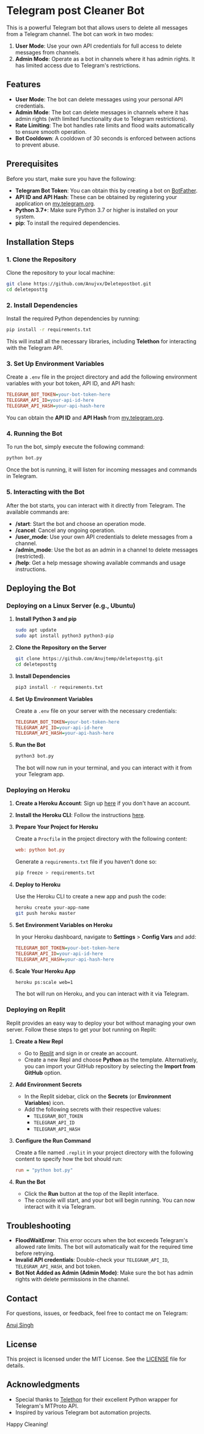# Telegram post Cleaner Bot

This is a powerful Telegram bot that allows users to delete all messages from a Telegram channel. The bot can work in two modes:

1. **User Mode**: Use your own API credentials for full access to delete messages from channels.
2. **Admin Mode**: Operate as a bot in channels where it has admin rights. It has limited access due to Telegram's restrictions.

## Features

- **User Mode**: The bot can delete messages using your personal API credentials.
- **Admin Mode**: The bot can delete messages in channels where it has admin rights (with limited functionality due to Telegram restrictions).
- **Rate Limiting**: The bot handles rate limits and flood waits automatically to ensure smooth operation.
- **Bot Cooldown**: A cooldown of 30 seconds is enforced between actions to prevent abuse.

## Prerequisites

Before you start, make sure you have the following:

- **Telegram Bot Token**: You can obtain this by creating a bot on [BotFather](https://core.telegram.org/bots#botfather).
- **API ID and API Hash**: These can be obtained by registering your application on [my.telegram.org](https://my.telegram.org/auth).
- **Python 3.7+**: Make sure Python 3.7 or higher is installed on your system.
- **pip**: To install the required dependencies.

## Installation Steps

### 1. Clone the Repository

Clone the repository to your local machine:

```bash
git clone https://github.com/Anujvx/Deletepostbot.git
cd deleteposttg
```

### 2. Install Dependencies

Install the required Python dependencies by running:

```bash
pip install -r requirements.txt
```

This will install all the necessary libraries, including **Telethon** for interacting with the Telegram API.

### 3. Set Up Environment Variables

Create a `.env` file in the project directory and add the following environment variables with your bot token, API ID, and API hash:

```ini
TELEGRAM_BOT_TOKEN=your-bot-token-here
TELEGRAM_API_ID=your-api-id-here
TELEGRAM_API_HASH=your-api-hash-here
```

You can obtain the **API ID** and **API Hash** from [my.telegram.org](https://my.telegram.org/auth).

### 4. Running the Bot

To run the bot, simply execute the following command:

```bash
python bot.py
```

Once the bot is running, it will listen for incoming messages and commands in Telegram.

### 5. Interacting with the Bot

After the bot starts, you can interact with it directly from Telegram. The available commands are:

- **/start**: Start the bot and choose an operation mode.
- **/cancel**: Cancel any ongoing operation.
- **/user_mode**: Use your own API credentials to delete messages from a channel.
- **/admin_mode**: Use the bot as an admin in a channel to delete messages (restricted).
- **/help**: Get a help message showing available commands and usage instructions.

## Deploying the Bot

### Deploying on a Linux Server (e.g., Ubuntu)

1. **Install Python 3 and pip**

   ```bash
   sudo apt update
   sudo apt install python3 python3-pip
   ```

2. **Clone the Repository on the Server**

   ```bash
   git clone https://github.com/Anujtemp/deleteposttg.git
   cd deleteposttg
   ```

3. **Install Dependencies**

   ```bash
   pip3 install -r requirements.txt
   ```

4. **Set Up Environment Variables**

   Create a `.env` file on your server with the necessary credentials:

   ```ini
   TELEGRAM_BOT_TOKEN=your-bot-token-here
   TELEGRAM_API_ID=your-api-id-here
   TELEGRAM_API_HASH=your-api-hash-here
   ```

5. **Run the Bot**

   ```bash
   python3 bot.py
   ```

   The bot will now run in your terminal, and you can interact with it from your Telegram app.

### Deploying on Heroku

1. **Create a Heroku Account**: Sign up [here](https://signup.heroku.com/) if you don't have an account.
2. **Install the Heroku CLI**: Follow the instructions [here](https://devcenter.heroku.com/articles/heroku-cli).
3. **Prepare Your Project for Heroku**

   Create a `Procfile` in the project directory with the following content:

   ```ini
   web: python bot.py
   ```

   Generate a `requirements.txt` file if you haven't done so:

   ```bash
   pip freeze > requirements.txt
   ```

4. **Deploy to Heroku**

   Use the Heroku CLI to create a new app and push the code:

   ```bash
   heroku create your-app-name
   git push heroku master
   ```

5. **Set Environment Variables on Heroku**

   In your Heroku dashboard, navigate to **Settings** > **Config Vars** and add:

   ```ini
   TELEGRAM_BOT_TOKEN=your-bot-token-here
   TELEGRAM_API_ID=your-api-id-here
   TELEGRAM_API_HASH=your-api-hash-here
   ```

6. **Scale Your Heroku App**

   ```bash
   heroku ps:scale web=1
   ```

   The bot will run on Heroku, and you can interact with it via Telegram.

### Deploying on Replit

Replit provides an easy way to deploy your bot without managing your own server. Follow these steps to get your bot running on Replit:

1. **Create a New Repl**

   - Go to [Replit](https://replit.com/) and sign in or create an account.
   - Create a new Repl and choose **Python** as the template. Alternatively, you can import your GitHub repository by selecting the **Import from GitHub** option.

2. **Add Environment Secrets**

   - In the Replit sidebar, click on the **Secrets** (or **Environment Variables**) icon.
   - Add the following secrets with their respective values:
     - `TELEGRAM_BOT_TOKEN`
     - `TELEGRAM_API_ID`
     - `TELEGRAM_API_HASH`

3. **Configure the Run Command**

   Create a file named `.replit` in your project directory with the following content to specify how the bot should run:

   ```ini
   run = "python bot.py"
   ```

4. **Run the Bot**

   - Click the **Run** button at the top of the Replit interface.
   - The console will start, and your bot will begin running. You can now interact with it via Telegram.

## Troubleshooting

- **FloodWaitError**: This error occurs when the bot exceeds Telegram's allowed rate limits. The bot will automatically wait for the required time before retrying.
- **Invalid API credentials**: Double-check your `TELEGRAM_API_ID`, `TELEGRAM_API_HASH`, and bot token.
- **Bot Not Added as Admin (Admin Mode)**: Make sure the bot has admin rights with delete permissions in the channel.

## Contact

For questions, issues, or feedback, feel free to contact me on Telegram:

[Anuj Singh](https://t.me/Anuj_singg)

## License

This project is licensed under the MIT License. See the [LICENSE](LICENSE) file for details.

## Acknowledgments

- Special thanks to [Telethon](https://github.com/LonamiWebs/Telethon) for their excellent Python wrapper for Telegram's MTProto API.
- Inspired by various Telegram bot automation projects.

Happy Cleaning!
